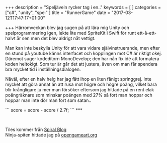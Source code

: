 +++
description = "Speljäveln rycker tag i en.."
keywords = [
]
categories = ["c#", "unity", "spel"
]
title = "RunnerGame"
date = "2017-03-12T17:47:17+01:00"

+++
Härromveckan blev jag sugen på att lära mig Unity och spelprogrammering igen, lekte lite med SpriteKit i Swift för runt ett-å-ett-halvt år sen men det blev aldrigt nåt vettigt.<br />
<!--more-->
<p>Man kan inte beskylla Unity för att vara vidare självinstruerande, men efter en stund på youtube känns interfacet och kopplingen mot C# är riktigt okej. Däremot suger kodeditorn MonoDevelop; den har nån fix idé att formatera koden heltokigt. Som tur är går det att justera, även om man får spendera bra mycket tid i inställningsdialogen.
</p>

<p>Nåväl, efter en halv helg har jag fått ihop en liten fånigt springgrej. Inte mycket att göra annat än att rusa mot högre och högre poäng, vilket bara blir krångligare ju mer man försöker eftersom jag hittade på en rent elak poängräknare som minskar poängen med 27% så fort man hoppar och hoppar man inte dör man fort som satan..
 <p/>
```
score = score - score / 2.7f;
```
***

<link rel="shortcut icon" href="/post/RunnerGame0312/TemplateData/favicon.ico" />
<script src="/post/RunnerGame0312/TemplateData/UnityProgress.js"></script>
</head>
<body class="template">
<div class="template-wrap clear">
  <canvas class="emscripten" id="canvas" oncontextmenu="event.preventDefault()" height="600px" width="960px"></canvas>
  <br>
  <div class="logo"></div>

</div>
<script src="/post/RunnerGame0312/runner.js"></script>
<script src="/post/RunnerGame0312/Release/UnityLoader.js"></script>






<!------>
Tiles kommer från [Spiral Blog](http://blog.spiralgraphics.biz/2011/01/mystery-forest-tile-set.html)<br/>
Ninja-spiten hittade jag på [opengameart.org](http://opengameart.org/content/ninja-run-free-sprites)
